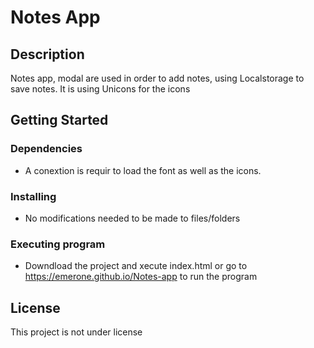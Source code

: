 # Notes App

## Description

Notes app, modal are used in order to add notes, using Localstorage to save notes. It is using Unicons for the icons

## Getting Started

### Dependencies

* A conextion is requir to load the font as well as the icons. 

### Installing

* No modifications needed to be made to files/folders

### Executing program

* Downdload the project and xecute index.html or go to https://emerone.github.io/Notes-app to run the program

## License

This project is not under license
